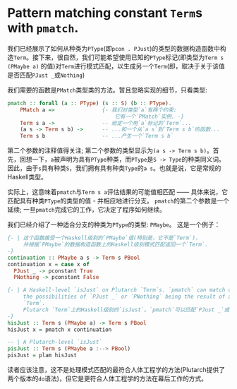 # Pattern matching constant `Term`s with `pmatch`.

我们已经展示了如何从种类为`PType`(即`pcon . PJust`)的类型的数据构造函数中构造`Term`。接下来，很自然，我们可能希望使用已知的`PType`标记(即类型为`Term s (PMaybe a)` 的值)对`Term`进行模式匹配，以生成另一个`Term`(即，取决于关于该值是否匹配`PJust _`或`Nothing`)

我们需要的函数是`PMatch`类型类的方法。暂且忽略实现的细节，只看类型:

```hs
pmatch :: forall (a :: PType) (s :: S) (b :: PType).
    PMatch a =>               {- 我们对类型`a`有两个约束:
                                  它有一个`PMatch`实例. -}
    Term s a ->               -- 给定一个用`a`标记的`Term`...
    (a s -> Term s b) ->      -- ...和一个从`a s`到`Term s b`的函数...
    Term s b                  -- ...产生一个`Term s b`
```

第二个参数的注释值得关注; 第二个参数的类型显示为`(a s -> Term s b)`。首先，回想一下，`a`被声明为具有`PType`种类，而`PType`是`S -> Type`的种类同义词。因此，由于`s`具有种类`S`，我们拥有具有种类`Type`的`a s`。也就是说，它是常规的Haskell类型。

实际上，这意味着`pmatch`与`Term s a`评估结果的可能值相匹配 —— 具体来说，它匹配具有种类`PType`的类型的值 - 并相应地进行分支。
`pmatch`的第二个参数是一个延续; 一旦`pmatch`完成它的工作，它决定了程序如何继续。

我们已经介绍了一种适合分支的种类为`PType`的类型: `PMaybe`。 这是一个例子：

```hs
{- | 这个函数接受一个Haskell级别的`PMaybe`值(特别是，它不是`Term`)，
     并根据`PMaybe`的数据构造函数上的Haskell级别模式匹配返回一个`Term`.
-}
continuation :: PMaybe a s -> Term s PBool
continuation x = case x of
  PJust _ -> pconstant True
  PNothing -> pconstant False

{- | A Haskell-level `isJust` on Plutarch `Term`s. `pmatch` can match on
     the possibilities of `PJust _` or `PNothing` being the result of an evaluated
     `Term`.
     Plutarch `Term`上的Haskell级别的`isJust`。`pmatch`可以匹配`PJust _`或`PNthing`作为评估`Term`的结果的可能性。
-}
hisJust :: Term s (PMaybe a) -> Term s PBool
hisJust x = pmatch x continuation

-- | A Plutarch-level `isJust`
pisJust :: Term s (PMaybe a :--> PBool)
pisJust = plam hisJust
```

读者应该注意，这不是处理模式匹配的最符合人体工程学的方法(Plutarch提供了两个版本的`do`语法)，但它是更符合人体工程学的方法在幕后工作的方式。